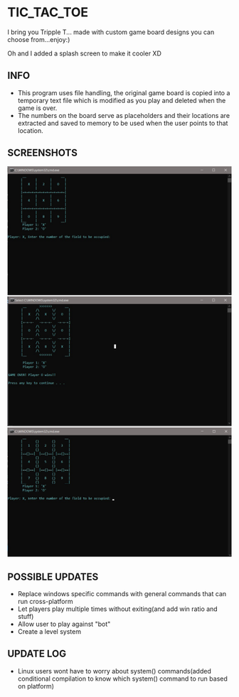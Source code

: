 # TIC_TAC_TOE

I bring you Tripple T... made with custom game board designs you can choose from...enjoy:)
<p>Oh and I added a splash screen to make it cooler XD</p>

## INFO
- This program uses file handling, the original game board is copied into a temporary text file which is modified as you play
and deleted when the game is over.
- The numbers on the board serve as placeholders and their locations are extracted and saved to memory to be used when the user points to
that location.

## SCREENSHOTS
<img src = "images/board3.jpg" width = 700>
<img src = "images/board5.jpg" width = 700>
<img src = "images/board6.jpg" width = 700>

## POSSIBLE UPDATES
- Replace windows specific commands with general commands that can run cross-platform
- Let players play multiple times without exiting(and add win ratio and stuff)
- Allow user to play against "bot"
- Create a level system 

## UPDATE LOG
- Linux users wont have to worry about system() commands(added conditional compilation to know which system() command
to run based on platform)
